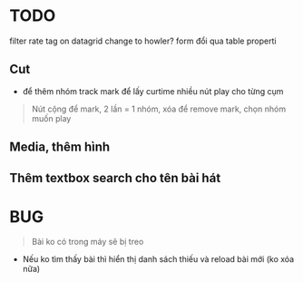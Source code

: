 
# TODO
filter rate
tag on datagrid
change to howler?
form đổi qua table properti

## Cut
+ để thêm nhóm track
mark để lấy curtime
nhiều nút play cho từng cụm
> Nút cộng để mark, 2 lần = 1 nhóm, xóa để remove mark, chọn nhóm muốn play

## Media, thêm hình

## Thêm textbox search cho tên bài hát

# BUG
> Bài ko có trong máy sẽ bị treo

* Nếu ko tìm thấy bài thì hiển thị danh sách thiếu và reload bài mới (ko xóa nữa)
